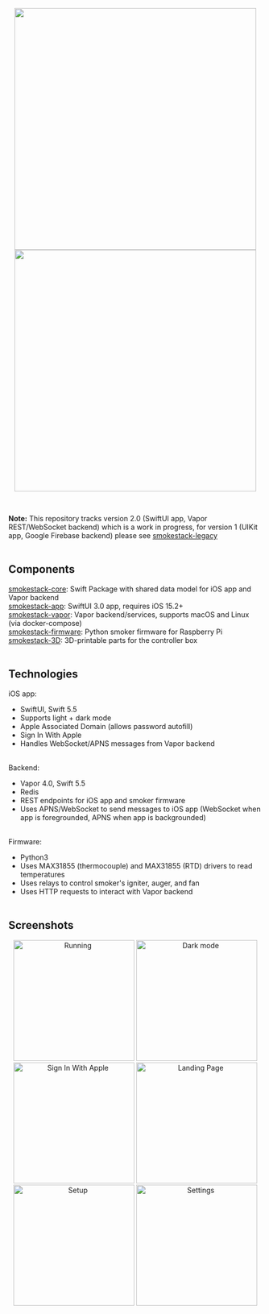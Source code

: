 <p align="center">
  <img src="https://smokestack.magnolialogic.net/img/3D.png" width=480/><br>
  <img src="https://smokestack.magnolialogic.net/img/smoker.png" width=480/>
</p>

<br>

**Note:** This repository tracks version 2.0 (SwiftUI app, Vapor REST/WebSocket backend) which is a work in progress, for version 1 (UIKit app, Google Firebase backend) please see [smokestack-legacy](https://www.github.com/magnolialogic/smokestack-legacy)<br><br>

## Components
[smokestack-core](https://github.com/magnolialogic/smokestack-core): Swift Package with shared data model for iOS app and Vapor backend<br>
[smokestack-app](https://github.com/magnolialogic/smokestack-app): SwiftUI 3.0 app, requires iOS 15.2+<br>
[smokestack-vapor](https://github.com/magnolialogic/smokestack-vapor): Vapor backend/services, supports macOS and Linux (via docker-compose)<br>
[smokestack-firmware](https://github.com/magnolialogic/smokestack-firmware): Python smoker firmware for Raspberry Pi<br>
[smokestack-3D](https://github.com/magnolialogic/smokestack-3D): 3D-printable parts for the controller box<br><br>

## Technologies
iOS app:
- SwiftUI, Swift 5.5
- Supports light + dark mode
- Apple Associated Domain (allows password autofill)
- Sign In With Apple
- Handles WebSocket/APNS messages from Vapor backend<br><br>

Backend:
- Vapor 4.0, Swift 5.5
- Redis
- REST endpoints for iOS app and smoker firmware
- Uses APNS/WebSocket to send messages to iOS app (WebSocket when app is foregrounded, APNS when app is backgrounded)<br><br>

Firmware:
- Python3
- Uses MAX31855 (thermocouple) and MAX31855 (RTD) drivers to read temperatures
- Uses relays to control smoker's igniter, auger, and fan
- Uses HTTP requests to interact with Vapor backend<br><br>

## Screenshots
<p align="center">
  <img src="https://smokestack.magnolialogic.net/img/running.png" alt="Running" width=240/>
  <img src="https://smokestack.magnolialogic.net/img/hero_dark.png" alt="Dark mode" width=240/><br>
  <img src="https://smokestack.magnolialogic.net/img/SIWA.png" alt="Sign In With Apple" width=240/>
  <img src="https://smokestack.magnolialogic.net/img/landing_page.png" alt="Landing Page" width=240/><br>
  <img src="https://smokestack.magnolialogic.net/img/setup.png" alt="Setup" width=240/>
  <img src="https://smokestack.magnolialogic.net/img/settings.png" alt="Settings" width=240/>
</p>
